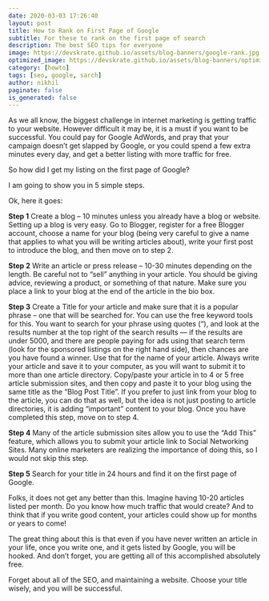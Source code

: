 ```yaml
---
date: 2020-03-03 17:26:40
layout: post
title: How to Rank on First Page of Google
subtitle: For these to rank on the first page of search
description: The best SEO tips for everyone
image: https://devskrate.github.io/assets/blog-banners/google-rank.jpg
optimized_image: https://devskrate.github.io/assets/blog-banners/optimized/google-rank.webp
category: [howto]
tags: [seo, google, sarch]
author: nikhil
paginate: false
is_generated: false
---
```


As we all know, the biggest challenge in internet marketing is getting traffic to your website. However difficult it may be, it is a must if you want to be successful. You could pay for Google AdWords, and pray that your campaign doesn’t get slapped by Google, or you could spend a few extra minutes every day, and get a better listing with more traffic for free.

So how did I get my listing on the first page of Google?

I am going to show you in 5 simple steps.

Ok, here it goes:

**Step 1**
Create a blog – 10 minutes unless you already have a blog or website. Setting up a blog is very easy. Go to Blogger, register for a free Blogger account, choose a name for your blog (being very careful to give a name that applies to what you will be writing articles about), write your first post to introduce the blog, and then move on to step 2.

**Step 2**
Write an article or press release – 10-30 minutes depending on the length. Be careful not to “sell” anything in your article. You should be giving advice, reviewing a product, or something of that nature. Make sure you place a link to your blog at the end of the article in the bio box.

**Step 3**
Create a Title for your article and make sure that it is a popular phrase – one that will be searched for. You can use the free keyword tools for this. You want to search for your phrase using quotes (“), and look at the results number at the top right of the search results — if the results are under 5000, and there are people paying for ads using that search term (look for the sponsored listings on the right hand side), then chances are you have found a winner. Use that for the name of your article. Always write your article and save it to your computer, as you will want to submit it to more than one article directory. Copy/paste your article in to 4 or 5 free article submission sites, and then copy and paste it to your blog using the same title as the “Blog Post Title”. If you prefer to just link from your blog to the article, you can do that as well, but the idea is not just posting to article directories, it is adding “important” content to your blog. Once you have completed this step, move on to step 4.

**Step 4**
Many of the article submission sites allow you to use the “Add This” feature, which allows you to submit your article link to Social Networking Sites. Many online marketers are realizing the importance of doing this, so I would not skip this step.

**Step 5**
Search for your title in 24 hours and find it on the first page of Google.

Folks, it does not get any better than this. Imagine having 10-20 articles listed per month. Do you know how much traffic that would create? And to think that if you write good content, your articles could show up for months or years to come!

The great thing about this is that even if you have never written an article in your life, once you write one, and it gets listed by Google, you will be hooked. And don’t forget, you are getting all of this accomplished absolutely free.

Forget about all of the SEO, and maintaining a website. Choose your title wisely, and you will be successful.
